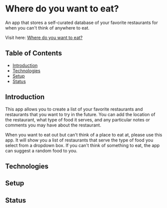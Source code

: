 # Where do you want to eat?
An app that stores a self-curated database of your favorite restaurants for when you can't think of anywhere to eat.

Visit here: [Where do you want to eat?](https://where-do-you-want-to-eat.cyclic.app/)
## Table of Contents
* [Introduction](#introduction)
* [Technologies](#technologies)
* [Setup](#setup)
* [Status](#status)

## Introduction
This app allows you to create a list of your favorite restaurants and restaurants that you want to try in the future. You can add the location of the restaurant, what type of food it serves, and any particular notes or comments you may have about the restaurant. 

When you want to eat out but can't think of a place to eat at, please use this app. It will show you a list of restaurants that serve the type of food you select from a dropdown box. If you can't think of something to eat, the app can suggest a random food to you.

## Technologies

## Setup

## Status